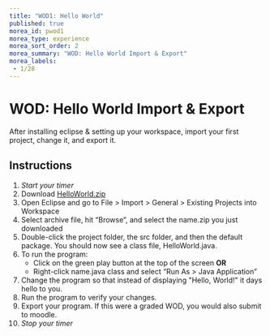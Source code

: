 ```yaml
---
title: "WOD1: Hello World"
published: true
morea_id: pwod1
morea_type: experience
morea_sort_order: 2
morea_summary: "WOD: Hello World Import & Export"
morea_labels:
 - 1/28
---
```


# WOD: Hello World Import & Export

After installing eclipse & setting up your workspace, import your first project, change it, and export it.

## Instructions

1. *Start your timer*
1. Download [HelloWorld.zip](HelloWorld.zip)
1. Open Eclipse and go to File > Import > General > Existing Projects into Workspace
1. Select archive file, hit “Browse”, and select the name.zip you just downloaded
1. Double-click the project folder, the src folder, and then the default package. You should now see a class file, HelloWorld.java.
1. To run the program:
    -  Click on the green play button at the top of the screen **OR**
    - Right-click name.java class and select “Run As > Java Application”
1. Change the program so that instead of displaying "Hello, World!" it days hello to you.
2. Run the program to verify your changes.
3. Export your program. If this were a graded WOD, you would also submit to moodle.
1. *Stop your timer*

<!--{% include wod-times.html Rx="<10 min" Av="10-15 min" Sd="15-20 min" DNF="20+ min" %}

## Demonstration

Once you've finished doing the WOD a single time, watch me do it:

{% include youtube.html id="lbh5q9Lj-As" %}

{% include wod-warning.html %}-->